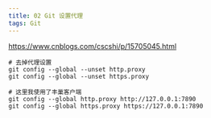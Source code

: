 ```yaml
---
title: 02 Git 设置代理
tags: Git
---
```


https://www.cnblogs.com/cscshi/p/15705045.html

```shell
# 去掉代理设置
git config --global --unset http.proxy
git config --global --unset https.proxy

# 这里我使用了丰巢客户端
git config --global http.proxy http://127.0.0.1:7890
git config --global https.proxy https://127.0.0.1:7890
```